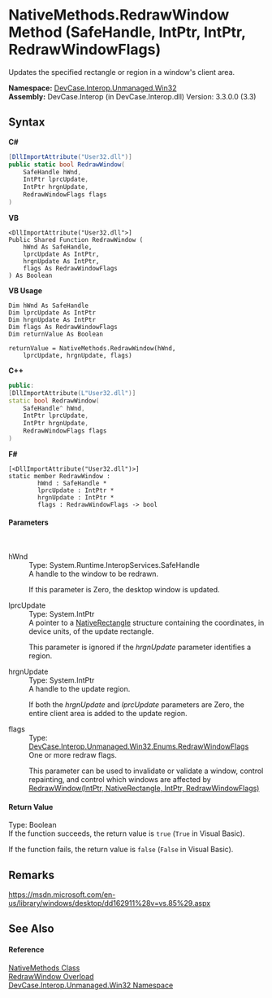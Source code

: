 # NativeMethods.RedrawWindow Method (SafeHandle, IntPtr, IntPtr, RedrawWindowFlags)
 

Updates the specified rectangle or region in a window's client area.

**Namespace:**&nbsp;<a href="N_DevCase_Interop_Unmanaged_Win32">DevCase.Interop.Unmanaged.Win32</a><br />**Assembly:**&nbsp;DevCase.Interop (in DevCase.Interop.dll) Version: 3.3.0.0 (3.3)

## Syntax

**C#**<br />
``` C#
[DllImportAttribute("User32.dll")]
public static bool RedrawWindow(
	SafeHandle hWnd,
	IntPtr lprcUpdate,
	IntPtr hrgnUpdate,
	RedrawWindowFlags flags
)
```

**VB**<br />
``` VB
<DllImportAttribute("User32.dll">]
Public Shared Function RedrawWindow ( 
	hWnd As SafeHandle,
	lprcUpdate As IntPtr,
	hrgnUpdate As IntPtr,
	flags As RedrawWindowFlags
) As Boolean
```

**VB Usage**<br />
``` VB Usage
Dim hWnd As SafeHandle
Dim lprcUpdate As IntPtr
Dim hrgnUpdate As IntPtr
Dim flags As RedrawWindowFlags
Dim returnValue As Boolean

returnValue = NativeMethods.RedrawWindow(hWnd, 
	lprcUpdate, hrgnUpdate, flags)
```

**C++**<br />
``` C++
public:
[DllImportAttribute(L"User32.dll")]
static bool RedrawWindow(
	SafeHandle^ hWnd, 
	IntPtr lprcUpdate, 
	IntPtr hrgnUpdate, 
	RedrawWindowFlags flags
)
```

**F#**<br />
``` F#
[<DllImportAttribute("User32.dll")>]
static member RedrawWindow : 
        hWnd : SafeHandle * 
        lprcUpdate : IntPtr * 
        hrgnUpdate : IntPtr * 
        flags : RedrawWindowFlags -> bool 

```


#### Parameters
&nbsp;<dl><dt>hWnd</dt><dd>Type: System.Runtime.InteropServices.SafeHandle<br />A handle to the window to be redrawn. 

 If this parameter is Zero, the desktop window is updated.</dd><dt>lprcUpdate</dt><dd>Type: System.IntPtr<br />A pointer to a <a href="T_DevCase_Interop_Unmanaged_Win32_Structures_NativeRectangle">NativeRectangle</a> structure containing the coordinates, in device units, of the update rectangle. 

 This parameter is ignored if the *hrgnUpdate* parameter identifies a region.</dd><dt>hrgnUpdate</dt><dd>Type: System.IntPtr<br />A handle to the update region. 

 If both the *hrgnUpdate* and *lprcUpdate* parameters are Zero, the entire client area is added to the update region.</dd><dt>flags</dt><dd>Type: <a href="T_DevCase_Interop_Unmanaged_Win32_Enums_RedrawWindowFlags">DevCase.Interop.Unmanaged.Win32.Enums.RedrawWindowFlags</a><br />One or more redraw flags. 

 This parameter can be used to invalidate or validate a window, control repainting, and control which windows are affected by <a href="M_DevCase_Interop_Unmanaged_Win32_NativeMethods_RedrawWindow">RedrawWindow(IntPtr, NativeRectangle, IntPtr, RedrawWindowFlags)</a></dd></dl>

#### Return Value
Type: Boolean<br />If the function succeeds, the return value is `true` (`True` in Visual Basic). 

 If the function fails, the return value is `false` (`False` in Visual Basic).

## Remarks
<a href="https://msdn.microsoft.com/en-us/library/windows/desktop/dd162911%28v=vs.85%29.aspx" target="_blank">https://msdn.microsoft.com/en-us/library/windows/desktop/dd162911%28v=vs.85%29.aspx</a>

## See Also


#### Reference
<a href="T_DevCase_Interop_Unmanaged_Win32_NativeMethods">NativeMethods Class</a><br /><a href="Overload_DevCase_Interop_Unmanaged_Win32_NativeMethods_RedrawWindow">RedrawWindow Overload</a><br /><a href="N_DevCase_Interop_Unmanaged_Win32">DevCase.Interop.Unmanaged.Win32 Namespace</a><br />